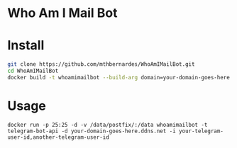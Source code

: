 # Who Am I Mail Bot

# Install
```bash
git clone https://github.com/mthbernardes/WhoAmIMailBot.git
cd WhoAmIMailBot
docker build -t whoamimailbot --build-arg domain=your-domain-goes-here.ddns.net  .
```

# Usage
```
docker run -p 25:25 -d -v /data/postfix/:/data whoamimailbot -t telegram-bot-api -d your-domain-goes-here.ddns.net -i your-telegram-user-id,another-telegram-user-id
```
